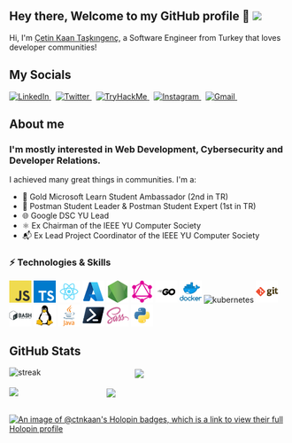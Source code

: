 ## Hey there, Welcome to my GitHub profile 👋 ![](https://komarev.com/ghpvc/?username=ctnkaan&color=blue&&style=flat)

Hi, I'm [Çetin Kaan Taşkıngenç](https://linkedin.com/in/cetinkaantaskingenc), a Software Engineer from Turkey that loves developer communities!

## My Socials

  <a href="https://linkedin.com/in/cetinkaantaskingenc/">
    <img src="https://img.shields.io/badge/linkedin-%230077B5.svg?&style=for-the-badge&logo=linkedin&logoColor=white" alt="LinkedIn" />
  </a>&nbsp;

  <a href="https://twitter.com/cetinkaantweets">
    <img src="https://img.shields.io/badge/twitter-%231da1f1.svg?&style=for-the-badge&logo=twitter&logoColor=white" alt="Twitter" />
  </a>&nbsp;
  
  <a href="https://tryhackme.com/p/ctnkaan">
    <img src="https://img.shields.io/badge/tryhackme-%231c2538.svg?&style=for-the-badge&logo=tryhackme&logoColor=white" alt="TryHackMe" />
  </a>&nbsp;
  
  <a href="https://instagram.com/cetinkaantaskingenc">
    <img src="https://img.shields.io/badge/instagram-%23E4405F.svg?&style=for-the-badge&logo=instagram&logoColor=white" alt="Instagram" />
  </a>&nbsp;
  
   <a href="mailto:kaan.taskingenc@gmail.com?subject=Hello%20Kaan">
    <img src="https://img.shields.io/badge/gmail-%23D14836.svg?&style=for-the-badge&logo=gmail&logoColor=white" alt="Gmail"/>
  </a>&nbsp;

## About me

### I'm mostly interested in Web Development, Cybersecurity and Developer Relations.

<div>
  I achieved many great things in communities. I'm a:
  <ul>
   <li>🥇 Gold Microsoft Learn Student Ambassador (2nd in TR)</li>
   <li>🚀 Postman Student Leader & Postman Student Expert (1st in TR)</li>
   <li>🌐 Google DSC YU Lead</li>
   <li>⚛️ Ex Chairman of the IEEE YU Computer Society</li>
   <li>📬 Ex Lead Project Coordinator of the IEEE YU Computer Society
  </ul>
</div>

### ⚡ Technologies & Skills
<p align="left">
  <img src="https://github.com/github/explore/raw/main/topics/javascript/javascript.png" alt="javascript" width="40" height="40"/>
  <img src="https://github.com/github/explore/raw/main/topics/typescript/typescript.png" alt="typescript" width="40" height="40"/>
  <img src="https://github.com/github/explore/raw/main/topics/react/react.png" alt="react" width="40" height="40"/>
  <img src="https://github.com/github/explore/raw/main/topics/azure/azure.png" alt="azure" width="40" height="40"/>
  <img src="https://github.com/github/explore/raw/main/topics/nodejs/nodejs.png" alt="nodejs" width="40" height="40"/>
  <img src="https://github.com/github/explore/raw/main/topics/graphql/graphql.png" alt="graphql" width="40" height="40"/>
  <img src="https://github.com/github/explore/raw/main/topics/go/go.png" alt="go" width="40" height="40"/>
  <img src="https://github.com/github/explore/raw/main/topics/docker/docker.png" alt="docker" width="40" height="40"/> 
  <img src="https://www.vectorlogo.zone/logos/kubernetes/kubernetes-icon.svg" alt="kubernetes" width="40" height="40"/> 
  <img src="https://github.com/github/explore/raw/main/topics/git/git.png" alt="git" width="40" height="40"/> 
  <img src="https://github.com/github/explore/raw/main/topics/bash/bash.png" alt="bash" width="40" height="40"/>
  <img src="https://github.com/github/explore/raw/main/topics/linux/linux.png" alt="linux" width="40" height="40"/>  
  <img src="https://github.com/github/explore/raw/main/topics/java/java.png" alt="java" width="40" height="40"/>
  <img src="https://github.com/github/explore/raw/main/topics/powershell/powershell.png" alt="powershell" width="40" height="40"/>
  <img src="https://github.com/github/explore/raw/main/topics/sass/sass.png" alt="sass" width="40" height="40"/>
  <img src="https://github.com/github/explore/raw/main/topics/python/python.png" alt="python" width="40" height="40"/>
</p>

## GitHub Stats

<div>
   <img width=45% align=left src="https://github-readme-streak-stats.herokuapp.com/?user=ctnkaan&theme=react&border=61dafb&hide_border=true" alt="streak" />
   <img width=45% align=center src="https://github-readme-stats.vercel.app/api?username=ctnkaan&show_icons=true&theme=react&border_color=61dafb&hide_border=true" />
</div>

<br>

<div>
   <img width=35% align=left src="https://github-readme-stats.vercel.app/api/top-langs/?username=ctnkaan&hide=c%23,powershell,css,lua,Mathematica,Ruby,Objective-C,Objective-C%2b%2b,Cuda&title_color=61dafb&text_color=ffffff&icon_color=61dafb&bg_color=20232a&langs_count=8&layout=compact&border_color=61dafb&hide_border=true" />
   
   <img align=center width="55%" src="https://github-profile-trophy.vercel.app/?username=ctnkaan&theme=onedark">
</div>

<br>

[![An image of @ctnkaan's Holopin badges, which is a link to view their full Holopin profile](https://holopin.me/ctnkaan)](https://holopin.io/@ctnkaan)

